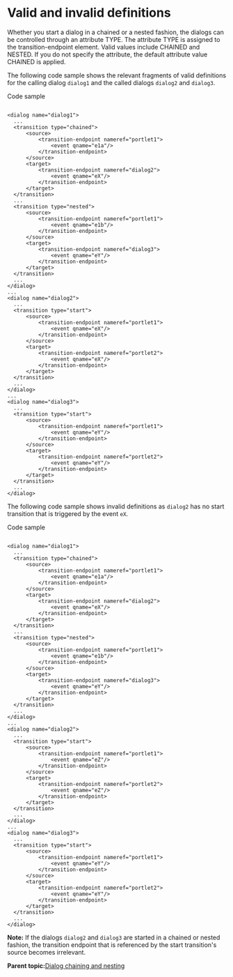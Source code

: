 # Valid and invalid definitions

Whether you start a dialog in a chained or a nested fashion, the dialogs can be controlled through an attribute TYPE. The attribute TYPE is assigned to the transition-endpoint element. Valid values include CHAINED and NESTED. If you do not specify the attribute, the default attribute value CHAINED is applied.

The following code sample shows the relevant fragments of valid definitions for the calling dialog `dialog1` and the called dialogs `dialog2` and `dialog3`.

Code sample

```

<dialog name="dialog1">
  ...
  <transition type="chained">
      <source>
          <transition-endpoint nameref="portlet1">
              <event qname="e1a"/>
          </transition-endpoint>
      </source>
      <target>
          <transition-endpoint nameref="dialog2">
              <event qname="eX"/>
          </transition-endpoint>
      </target>
  </transition>
  ...
  <transition type="nested">
      <source>
          <transition-endpoint nameref="portlet1">
              <event qname="e1b"/>
          </transition-endpoint>
      </source>
      <target>
          <transition-endpoint nameref="dialog3">
              <event qname="eY"/>
          </transition-endpoint>
      </target>
  </transition>
  ...
</dialog>
...
<dialog name="dialog2">
  ...
  <transition type="start">
      <source>
          <transition-endpoint nameref="portlet1">
              <event qname="eX"/>
          </transition-endpoint>
      </source>
      <target>
          <transition-endpoint nameref="portlet2">
              <event qname="eX"/>
          </transition-endpoint>
      </target>
  </transition>
  ...
</dialog>
... 
<dialog name="dialog3">
  ...
  <transition type="start">
      <source>
          <transition-endpoint nameref="portlet1">
              <event qname="eY"/>
          </transition-endpoint>
      </source>
      <target>
          <transition-endpoint nameref="portlet2">
              <event qname="eY"/>
          </transition-endpoint>
      </target>
  </transition>
  ...
</dialog>       

```

The following code sample shows invalid definitions as `dialog2` has no start transition that is triggered by the event `eX`.

Code sample

```

<dialog name="dialog1">
  ...
  <transition type="chained">
      <source>
          <transition-endpoint nameref="portlet1">
              <event qname="e1a"/>
          </transition-endpoint>
      </source>
      <target>
          <transition-endpoint nameref="dialog2">
              <event qname="eX"/>
          </transition-endpoint>
      </target>
  </transition>
  ...
  <transition type="nested">
      <source>
          <transition-endpoint nameref="portlet1">
              <event qname="e1b"/>
          </transition-endpoint>
      </source>
      <target>
          <transition-endpoint nameref="dialog3">
              <event qname="eY"/>
          </transition-endpoint>
      </target>
  </transition>
  ...
</dialog>
...
<dialog name="dialog2">
  ...
  <transition type="start">
      <source>
          <transition-endpoint nameref="portlet1">
              <event qname="eZ"/>
          </transition-endpoint>
      </source>
      <target>
          <transition-endpoint nameref="portlet2">
              <event qname="eZ"/>
          </transition-endpoint>
      </target>
  </transition>
  ...
</dialog>
... 
<dialog name="dialog3">
  ...
  <transition type="start">
      <source>
          <transition-endpoint nameref="portlet1">
              <event qname="eY"/>
          </transition-endpoint>
      </source>
      <target>
          <transition-endpoint nameref="portlet2">
              <event qname="eY"/>
          </transition-endpoint>
      </target>
  </transition>
  ...
</dialog>  

```

**Note:** If the dialogs `dialog2` and `dialog3` are started in a chained or nested fashion, the transition endpoint that is referenced by the start transition's source becomes irrelevant.

**Parent topic:**[Dialog chaining and nesting](../screenflow/dlg_chng_nstng.md)

